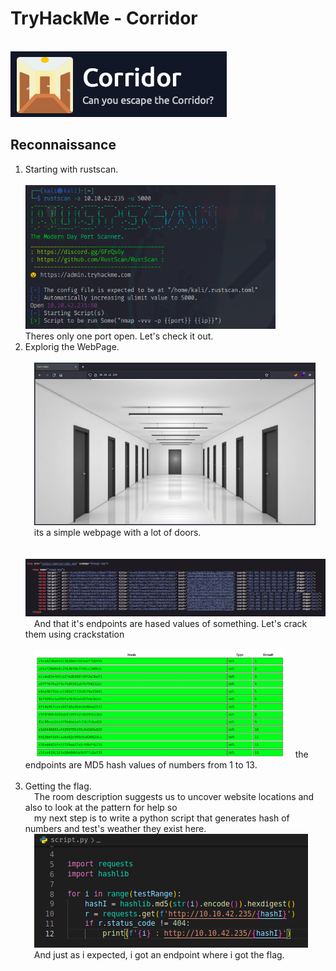 <h1>TryHackMe - Corridor</h1><br>
<img src="./img/room-icon.png" alt="room-icon">
<h2>Reconnaissance</h2>
<ol>
    <li>
        Starting with rustscan.<br><br>
        <img src="./img/rustscan.png" alt="rustscan" width="400"><br>
        Theres only one port open. Let's check it out.<br>
    </li>
    <li>
        Explorig the WebPage.<br><br>
            &emsp;<img src="./img/webpage.png" alt="webpage" width="450">
            &emsp;its a simple webpage with a lot of doors.<br><br>
            &emsp;<img src="./img/source-code.png" alt="source-code" width="550">
            &emsp;And that it's endpoints are hased values of something. Let's crack them using crackstation<br><br>
            &emsp;<img src="./img/hashes.png" alt="hashes" width="400">
            &emsp;the endpoints are MD5 hash values of numbers from 1 to 13.<br><br>
    </li>
    <li>
        Getting the flag.<br>
            &emsp;The room description suggests us to uncover website locations and also to look at the pattern for help so<br>
            &emsp;my next step is to write a python script that generates hash of numbers and test's weather they exist here.<br>
            &emsp;<img src="./img/python-script.png" alt="script"><br>
            &emsp;And just as i expected, i got an endpoint where i got the flag.<br><br>
    </li>
</ol>